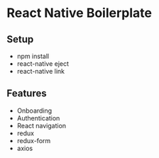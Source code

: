 # React Native Boilerplate

## Setup

* npm install
* react-native eject
* react-native link

## Features

* Onboarding
* Authentication
* React navigation
* redux
* redux-form
* axios
